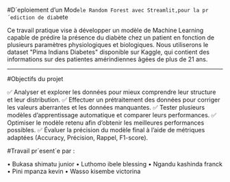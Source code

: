 #D´eploiement d’un Mod`ele Random Forest avec Streamlit,pour la pr´ediction de diab`ete

Ce travail pratique vise à développer un modèle de Machine Learning capable de prédire la présence du diabète chez un patient en fonction de plusieurs paramètres physiologiques et biologiques. Nous utiliserons le dataset "Pima Indians Diabetes" disponible sur Kaggle, qui contient des informations sur des patientes amérindiennes âgées de plus de 21 ans.


---

#Objectifs du projet

✅ Analyser et explorer les données pour mieux comprendre leur structure et leur distribution.
✅ Effectuer un prétraitement des données pour corriger les valeurs aberrantes et les données manquantes.
✅ Tester plusieurs modèles d’apprentissage automatique et comparer leurs performances.
✅ Optimiser le modèle retenu afin d’obtenir les meilleures performances possibles.
✅ Évaluer la précision du modèle final à l’aide de métriques adaptées (Accuracy, Précision, Rappel, F1-score).

#Travail pr´esent´e par :

• Bukasa shimatu junior
• Luthomo ibele blessing
• Ngandu kashinda franck
• Pini mpanza kevin
• Wasso kisembe victorina
